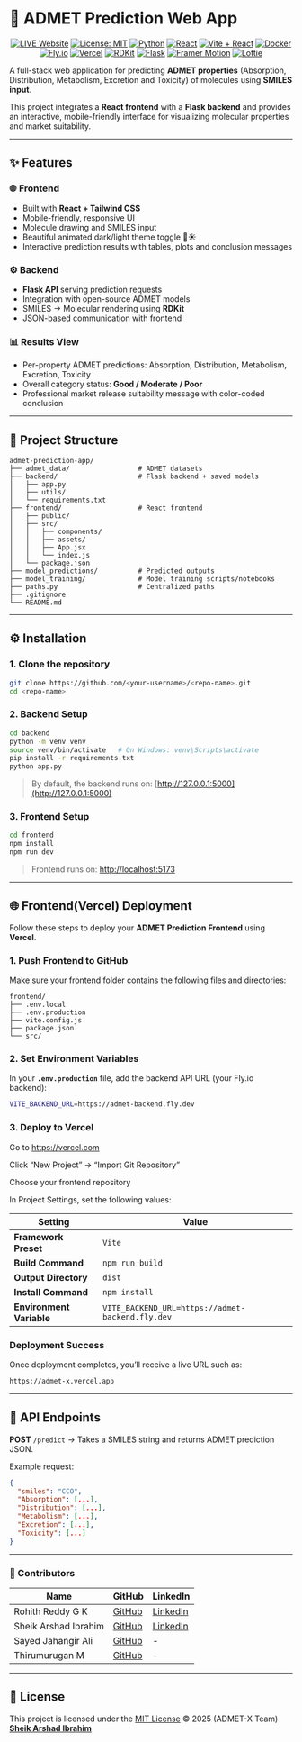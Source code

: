 # 🧪 ADMET Prediction Web App

<div align="center">
  <!-- Badges -->
  <p>
    <a href="https://admet-x.vercel.app/"><img src="https://img.shields.io/badge/Live-Webpage-green" alt="LIVE Website"></a>
    <a href="LICENSE"><img src="https://img.shields.io/badge/License-MIT-yellow.svg" alt="License: MIT"></a>
    <a href="https://www.python.org/"><img src="https://img.shields.io/badge/Python-3.12-blue.svg" alt="Python"></a>
    <a href="https://reactjs.org/"><img src="https://img.shields.io/badge/React-18.2.0-blue.svg" alt="React"></a>
    <a href="https://vitejs.dev/"><img src="https://img.shields.io/badge/Vite-React-orange.svg" alt="Vite + React"></a>
    <a href="https://www.docker.com/"><img src="https://img.shields.io/badge/Docker-Container-blue.svg" alt="Docker"></a>
    <a href="https://fly.io/"><img src="https://img.shields.io/badge/Deployment-Fly.io-purple.svg" alt="Fly.io"></a>
    <a href="https://vercel.com/"><img src="https://img.shields.io/badge/Deployment-Vercel-purple.svg" alt="Vercel"></a>
    <a href="https://www.rdkit.org/"><img src="https://img.shields.io/badge/RDKit-Chemistry-green.svg" alt="RDKit"></a>
    <a href="https://flask.palletsprojects.com/"><img src="https://img.shields.io/badge/Flask-Backend-orange.svg" alt="Flask"></a>
    <a href="https://framer.com/motion/"><img src="https://img.shields.io/badge/FramerMotion-Animation-red.svg" alt="Framer Motion"></a>
    <a href="https://lottiefiles.com/"><img src="https://img.shields.io/badge/Lottie-Animations-blue.svg" alt="Lottie"></a>
  </p>
</div>

A full-stack web application for predicting **ADMET properties** (Absorption, Distribution, Metabolism, Excretion and Toxicity) of molecules using **SMILES input**.

This project integrates a **React frontend** with a **Flask backend** and provides an interactive, mobile-friendly interface for visualizing molecular properties and market suitability.

---

## ✨ Features

### 🌐 Frontend

* Built with **React + Tailwind CSS**
* Mobile-friendly, responsive UI
* Molecule drawing and SMILES input
* Beautiful animated dark/light theme toggle 🌙☀️
* Interactive prediction results with tables, plots and conclusion messages

### ⚙️ Backend

* **Flask API** serving prediction requests
* Integration with open-source ADMET models
* SMILES → Molecular rendering using **RDKit**
* JSON-based communication with frontend

### 📊 Results View

* Per-property ADMET predictions: Absorption, Distribution, Metabolism, Excretion, Toxicity
* Overall category status: **Good / Moderate / Poor**
* Professional market release suitability message with color-coded conclusion

---

## 📂 Project Structure

```
admet-prediction-app/
├── admet_data/                 # ADMET datasets
├── backend/                    # Flask backend + saved models
│   ├── app.py
│   ├── utils/
│   └── requirements.txt
├── frontend/                   # React frontend
│   ├── public/
│   ├── src/
│   │   ├── components/
│   │   ├── assets/
│   │   ├── App.jsx
│   │   └── index.js
│   └── package.json
├── model_predictions/          # Predicted outputs
├── model_training/             # Model training scripts/notebooks
├── paths.py                    # Centralized paths
├── .gitignore
└── README.md
```

---

## ⚙️ Installation

### 1. Clone the repository

```bash
git clone https://github.com/<your-username>/<repo-name>.git
cd <repo-name>
```

### 2. Backend Setup

```bash
cd backend
python -m venv venv
source venv/bin/activate   # On Windows: venv\Scripts\activate
pip install -r requirements.txt
python app.py
```

> By default, the backend runs on: [http://127.0.0.1:5000](http://127.0.0.1:5000)

### 3. Frontend Setup

```bash
cd frontend
npm install
npm run dev
```

> Frontend runs on: [http://localhost:5173](http://localhost:5173)

---

## 🌐 Frontend(Vercel) Deployment

Follow these steps to deploy your **ADMET Prediction Frontend** using **Vercel**.

### 1. Push Frontend to GitHub

Make sure your frontend folder contains the following files and directories:

```
frontend/
├── .env.local
├── .env.production
├── vite.config.js
├── package.json
└── src/
```

### 2. Set Environment Variables

In your **`.env.production`** file, add the backend API URL (your Fly.io backend):

```bash
VITE_BACKEND_URL=https://admet-backend.fly.dev
```

### 3. Deploy to Vercel

Go to https://vercel.com

Click “New Project” → “Import Git Repository”

Choose your frontend repository

In Project Settings, set the following values:

| Setting                  | Value                                                 |
| ------------------------ | ----------------------------------------------------- |
| **Framework Preset**     | `Vite`                                                |
| **Build Command**        | `npm run build`                                       |
| **Output Directory**     | `dist`                                                |
| **Install Command**      | `npm install`                                         |
| **Environment Variable** | `VITE_BACKEND_URL=https://admet-backend.fly.dev` |

### Deployment Success

Once deployment completes, you’ll receive a live URL such as:

```bash
https://admet-x.vercel.app
```

---

## 📡 API Endpoints

**POST** `/predict` → Takes a SMILES string and returns ADMET prediction JSON.

Example request:

```json
{
  "smiles": "CCO",
  "Absorption": [...],
  "Distribution": [...],
  "Metabolism": [...],
  "Excretion": [...],
  "Toxicity": [...]
}
```

---

### 👥 Contributors
| Name                 | GitHub                                     | LinkedIn                                               |
| ---------------------| ------------------------------------------ | ------------------------------------------------------ |
| Rohith Reddy G K     | [GitHub](https://github.com/RohithReddyGK)  | [LinkedIn](https://www.linkedin.com/in/rohithreddygk/)  |
| Sheik Arshad Ibrahim | [GitHub](https://github.com/arshadibrahim882) | [LinkedIn](https://www.linkedin.com/in/sheik-arshad-ibrahim/) |
| Sayed Jahangir Ali   | [GitHub](https://github.com/Jahangir-ali-74)      |  -  |
| Thirumurugan M       | [GitHub](https://github.com/thirumuruganmeganath-ops)      |  -     |

---

## 📝 License

This project is licensed under the [MIT License](./LICENSE) © 2025 (ADMET-X Team)  
[**Sheik Arshad Ibrahim**](https://github.com/arshadibrahim882) 
